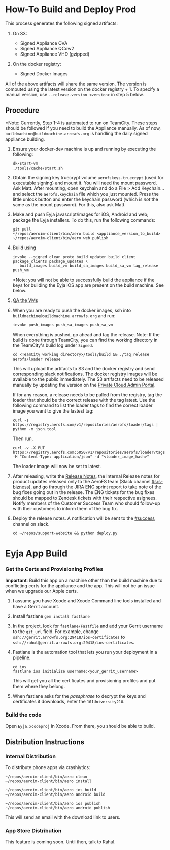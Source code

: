 # How-To Build and Deploy Prod

This process generates the following signed artifacts:

1. On S3:

    - Signed Appliance OVA
    - Signed Appliance QCow2
    - Signed Appliance VHD (gzipped)

2. On the docker registry:

    - Signed Docker Images

All of the above artifacts will share the same version. The version is computed using the latest
version on the docker registry + 1. To specify a manual version, use `--release-version <version>`
in step 5 below.

## Procedure
*Note: Currently, Step 1-4 is automated to run on TeamCity. These steps should be followed if you
need to build the Appliance manually. As of now, `buildmachine@buildmachine.arrowfs.org` is handling
the daily signed appliance building.

1. Ensure your docker-dev machine is up and running by executing the following:

       dk-start-vm
       ./tools/cache/start.sh

2. Obtain the signing key truecrypt volume `aerofskeys.truecrypt` (used for executable signing) and
   mount it. You will need the mount password. Ask Matt. After mounting, open keychain and do a
   File > Add Keychain... and select the `aerofs.keychain` file which you just mounted. Press the
   little unlock button and enter the keychain password (which is _not_ the same as the mount
   password). For this, also ask Matt.

3. Make and push Eyja javascript/images for iOS, Android and web; package the Eyja
installers. To do this, run the following commands:

       git pull
       ~/repos/aeroim-client/bin/aero build <appliance_version_to_build>
       ~/repos/aeroim-client/bin/aero web publish

4. Build using

       invoke --signed clean proto build_updater build_client package_clients package_updates \
          build_images build_vm build_sa_images build_sa_vm tag_release push_vm

   *Note: you will not be able to successfully build the appliance if the keys for
   building the Eyja iOS app are present on the build machine. See below.

5. [QA the VMs](../testing/private-cloud-manual-test-plan.html)

6. When you are ready to push the docker images, ssh into `buildmachine@buildmachine.arrowfs.org`
and run:

       invoke push_images push_sa_images push_sa_vm

   When everything is pushed, go ahead and tag the release.
   Note: If the build is done through TeamCity, you can find the working directory in the TeamCity's
build log under `Signed`.

       cd <TeamCity working directory>/tools/build && ./tag_release aerofs/loader release

   This will upload the artifacts to S3 and the docker registry and send corresponding slack
   notifications. The docker registry images will be available to the public immediately. The S3
   artifacts need to be released manually by updating the version on the [Private Cloud Admin
   Portal](http://enterprise.aerofs.com:8000/release).

   If for any reason, a release needs to be pulled from the registry, tag the loader that should be
   the correct release with the tag latest. Use the following command to list the loader tags to
   find the correct loader image you want to give the lastest tag:

       curl -s https://registry.aerofs.com/v1/repositories/aerofs/loader/tags | python -m json.tool

   Then run,

       curl -v -X PUT https://registry.aerofs.com:5050/v1/repositories/aerofs/loader/tags/latest -H "Content-Type: application/json" -d "<loader_image_hash>"

   The loader image will now be set to latest.

7. After releasing, write the [Release
   Notes](https://support.aerofs.com/hc/en-us/articles/201439644-AeroFS-Release-Notes), the
   Internal Release notes for product updates released only to the AeroFS team (Slack channel
   [#srs-bizness](https://aerofs.slack.com/messages/srs-bizness)), and go through the JIRA ENG
   sprint report to take note of the bug fixes going out in the release. The ENG tickets for the
   bug fixes should be mapped to Zendesk tickets with their respective asignees. Notify members of
   the Customer Success Team who should follow-up with their customers to inform them of the bug
   fix.

8. Deploy the release notes. A notification will be sent to the
   [#success](https://aerofs.slack.com/messages/success) channel on slack.

       cd ~/repos/support-website && python deploy.py


# Eyja App Build


### Get the Certs and Provisioning Profiles

**Important**: Build this app on a machine other than the build machine due to conflicting certs
for the appliance and the app. This will not be an issue when we upgrade our Apple certs.

1. I assume you have Xcode and Xcode Command line tools installed and have a Gerrit account.

2. Install fastlane `gem install fastlane`

3. In the project, look for `fastlane/Fastfile` and add your Gerrit username to the  `git_url`
   field. For example, change `ssh://gerrit.arrowfs.org:29418/ios-certificates` to
   `ssh://rahul@gerrit.arrowfs.org:29418/ios-certificates`.

4. Fastlane is the automation tool that lets you run your deployment in a pipeline.

       cd ios
       fastlane ios initialize username:<your_gerrit_username>

   This will get you all the certificates and provisioning profiles and put them where
   they belong.

5. When fastlane asks for the *passphrase* to decrypt the keys and certificates it
downloads, enter the `101University210`.

### Build the code

Open `Eyja.xcodeproj` in Xcode. From there, you should be able to build.

## Distribution Instructions

### Internal Distribution

To distribute phone apps via crashlytics:

    ~/repos/aeroim-client/bin/aero clean
    ~/repos/aeroim-client/bin/aero install

    ~/repos/aeroim-client/bin/aero ios build
    ~/repos/aeroim-client/bin/aero android build

    ~/repos/aeroim-client/bin/aero ios publish
    ~/repos/aeroim-client/bin/aero android publish

This will send an email with the download link to users.

### App Store Distribution

This feature is coming soon. Until then, talk to Rahul.
